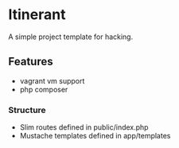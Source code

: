# Itinerant #

A simple project template for hacking.

## Features ##
- vagrant vm support
- php composer

### Structure ###
- Slim routes defined in public/index.php
- Mustache templates defined in app/templates
